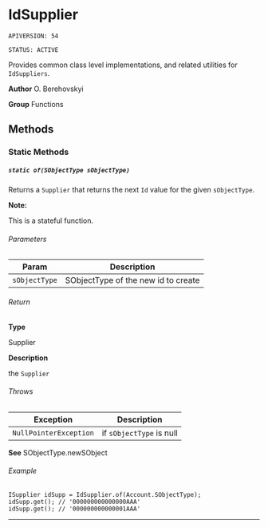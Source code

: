 # IdSupplier

`APIVERSION: 54`

`STATUS: ACTIVE`

Provides common class level implementations, and related utilities for `IdSuppliers`.


**Author** O. Berehovskyi


**Group** Functions

## Methods
### Static Methods
##### `static of(SObjectType sObjectType)`

Returns a `Supplier` that returns the next `Id` value for the given `sObjectType`. <p><strong>Note: </strong></p> <p>This is a stateful function.</p>

###### Parameters
|Param|Description|
|---|---|
|`sObjectType`|SObjectType of the new id to create|

###### Return

**Type**

Supplier

**Description**

the `Supplier`

###### Throws
|Exception|Description|
|---|---|
|`NullPointerException`|if `sObjectType` is null|


**See** SObjectType.newSObject

###### Example
```apex
ISupplier idSupp = IdSupplier.of(Account.SObjectType);
idSupp.get(); // '000000000000000AAA'
idSupp.get(); // '000000000000001AAA'
```

---
